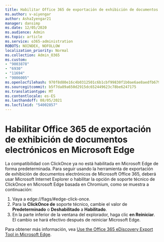 ```yaml
---
title: Habilitar Office 365 de exportación de exhibición de documentos electrónicos en Microsoft Edge
ms.author: v-aiyengar
author: AshaIyengar21
manager: dansimp
ms.date: 12/05/2020
ms.audience: Admin
ms.topic: article
ms.service: o365-administration
ROBOTS: NOINDEX, NOFOLLOW
localization_priority: Normal
ms.collection: Admin_O365
ms.custom:
- "9003878"
- "6930"
- "11694"
- "9006005"
ms.openlocfilehash: 970f8d80e16c4b0312501c6b1cbf99830f1b0ae6ae8aedfb679ca2cbd9709112
ms.sourcegitcommit: b5f7da89a650d2915dc652449623c78be6247175
ms.translationtype: MT
ms.contentlocale: es-ES
ms.lasthandoff: 08/05/2021
ms.locfileid: "54002857"
---
```

# <a name="enable-office-365-ediscovery-export-tool-in-microsoft-edge"></a>Habilitar Office 365 de exportación de exhibición de documentos electrónicos en Microsoft Edge

La compatibilidad con ClickOnce ya no está habilitada en Microsoft Edge de forma predeterminada. Para seguir usando la herramienta de exportación de exhibición de documentos electrónicos de Microsoft Office 365, deberá usar Microsoft Internet Explorer o habilitar la opción de soporte técnico de ClickOnce en Microsoft Edge basada en Chromium, como se muestra a continuación:

1. Vaya a edge://flags/#edge-click-once.
1. Para la **ClickOnce de** soporte técnico, cambie el valor de **Predeterminado** o **Deshabilitado** a **Habilitado**.
1. En la parte inferior de la ventana del explorador, haga clic **en Reiniciar**. El cambio se hará efectivo después de reiniciar Microsoft Edge.

Para obtener más información, vea [Use the Office 365 eDiscovery Export Tool in Microsoft Edge](https://go.microsoft.com/fwlink/?linkid=2111611).
